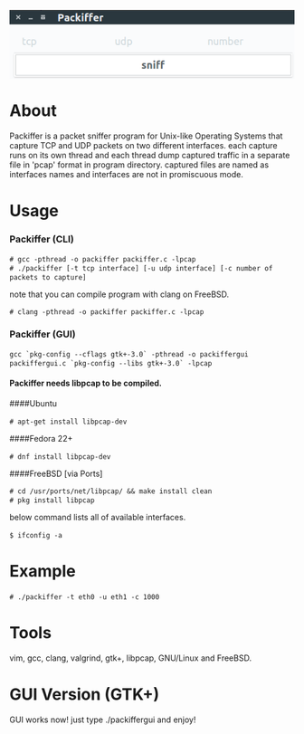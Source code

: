 
<p align="center"><img align="center" src="/image.png" alt="packiffer"></p>


# About
Packiffer is a packet sniffer program for Unix-like Operating Systems that capture TCP and UDP packets on two different interfaces. each capture runs on its own thread and each thread dump captured traffic in a separate file in 'pcap' format in program directory. captured files are named as interfaces names and interfaces are not in promiscuous mode.

# Usage

### Packiffer (CLI)
```
# gcc -pthread -o packiffer packiffer.c -lpcap
# ./packiffer [-t tcp interface] [-u udp interface] [-c number of packets to capture]
```
note that you can compile program with clang on FreeBSD.

```
# clang -pthread -o packiffer packiffer.c -lpcap
```

### Packiffer (GUI)
```
gcc `pkg-config --cflags gtk+-3.0` -pthread -o packiffergui packiffergui.c `pkg-config --libs gtk+-3.0` -lpcap
```


#### Packiffer needs libpcap to be compiled.

####Ubuntu

```# apt-get install libpcap-dev```

####Fedora 22+

```# dnf install libpcap-dev```

####FreeBSD [via Ports]

```
# cd /usr/ports/net/libpcap/ && make install clean
# pkg install libpcap
```

below command lists all of available interfaces.

```$ ifconfig -a```

# Example
```# ./packiffer -t eth0 -u eth1 -c 1000```

# Tools
vim, gcc, clang, valgrind, gtk+, libpcap, GNU/Linux and FreeBSD.

# GUI Version (GTK+)
GUI works now! 
just type ./packiffergui and enjoy!

